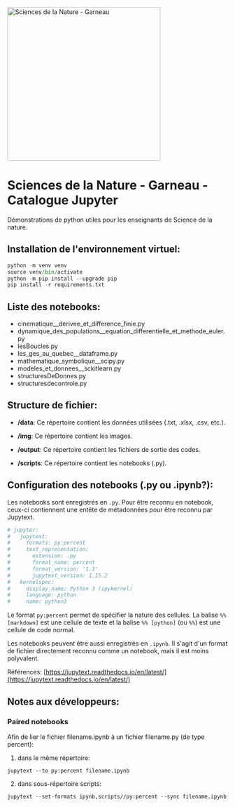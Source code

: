 <img src="https://github.com/Benjamin-GosselinCliche/SciencesDeLaNature_Garneau_Catalogue_Jupyter/assets/21174453/35aebb6d-4c62-41a9-8b3c-a44c2022ae54" alt="Sciences de la Nature - Garneau" width="350">

# Sciences de la Nature - Garneau - Catalogue Jupyter

Démonstrations de python utiles pour les enseignants de Science de la nature.

## Installation de l'environnement virtuel:

```python
python -m venv venv
source venv/bin/activate
python -m pip install --upgrade pip
pip install -r requirements.txt
```

## Liste des notebooks:

- cinematique__derivee_et_difference_finie.py
- dynamique_des_populations__equation_differentielle_et_methode_euler.py
- lesBoucles.py
- les_ges_au_quebec__dataframe.py
- mathematique_symbolique__scipy.py
- modeles_et_donnees__sckitlearn.py
- structuresDeDonnes.py
- structuresdecontrole.py

## Structure de fichier:

- **/data**: Ce répertoire contient les données utilisées (.txt, .xlsx, .csv, etc.).

- **/img**: Ce répertoire contient les images.

- **/output**: Ce répertoire contient les fichiers de sortie des codes.

- **/scripts**: Ce répertoire contient les notebooks (.py).

## Configuration des notebooks (.py ou .ipynb?):

Les notebooks sont enregistrés en `.py`. Pour être reconnu en notebook, ceux-ci contiennent une entête de métadonnées pour être reconnu par Jupytext.

```python
# jupyter:
#   jupytext:
#     formats: py:percent
#     text_representation:
#       extension: .py
#       format_name: percent
#       format_version: '1.3'
#       jupytext_version: 1.15.2
#   kernelspec:
#     display_name: Python 3 (ipykernel)
#     language: python
#     name: python3
```

Le format `py:percent` permet de spécifier la nature des cellules. La balise `%% [markdown]` est une cellule de texte et la balise `%% [python]` (ou `%%`) est une cellule de code normal. 

Les notebooks peuvent être aussi enregistrés en `.ipynb`. Il s'agit d'un format de fichier directement reconnu comme un notebook, mais il est moins polyvalent. 

Références:
[https://jupytext.readthedocs.io/en/latest/](https://jupytext.readthedocs.io/en/latest/)


## Notes aux développeurs:

### Paired notebooks

Afin de lier le fichier filename.ipynb à un fichier filename.py (de type percent):

1) dans le même répertoire:
```
jupytext --to py:percent filename.ipynb
```

2) dans sous-répertoire scripts:
```
jupytext --set-formats ipynb,scripts//py:percent --sync filename.ipynb
```

